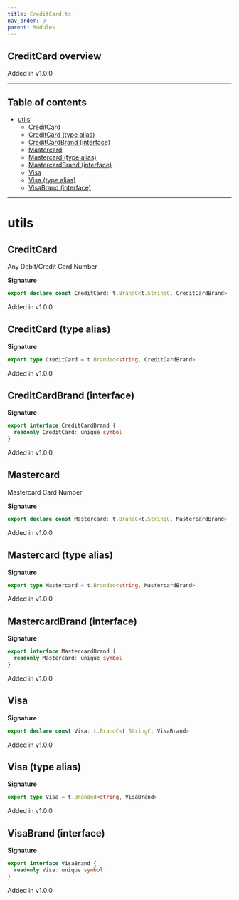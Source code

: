 ```yaml
---
title: CreditCard.ts
nav_order: 9
parent: Modules
---
```


## CreditCard overview

Added in v1.0.0

---

<h2 class="text-delta">Table of contents</h2>

- [utils](#utils)
  - [CreditCard](#creditcard)
  - [CreditCard (type alias)](#creditcard-type-alias)
  - [CreditCardBrand (interface)](#creditcardbrand-interface)
  - [Mastercard](#mastercard)
  - [Mastercard (type alias)](#mastercard-type-alias)
  - [MastercardBrand (interface)](#mastercardbrand-interface)
  - [Visa](#visa)
  - [Visa (type alias)](#visa-type-alias)
  - [VisaBrand (interface)](#visabrand-interface)

---

# utils

## CreditCard

Any Debit/Credit Card Number

**Signature**

```ts
export declare const CreditCard: t.BrandC<t.StringC, CreditCardBrand>
```

Added in v1.0.0

## CreditCard (type alias)

**Signature**

```ts
export type CreditCard = t.Branded<string, CreditCardBrand>
```

Added in v1.0.0

## CreditCardBrand (interface)

**Signature**

```ts
export interface CreditCardBrand {
  readonly CreditCard: unique symbol
}
```

Added in v1.0.0

## Mastercard

Mastercard Card Number

**Signature**

```ts
export declare const Mastercard: t.BrandC<t.StringC, MastercardBrand>
```

Added in v1.0.0

## Mastercard (type alias)

**Signature**

```ts
export type Mastercard = t.Branded<string, MastercardBrand>
```

Added in v1.0.0

## MastercardBrand (interface)

**Signature**

```ts
export interface MastercardBrand {
  readonly Mastercard: unique symbol
}
```

Added in v1.0.0

## Visa

**Signature**

```ts
export declare const Visa: t.BrandC<t.StringC, VisaBrand>
```

Added in v1.0.0

## Visa (type alias)

**Signature**

```ts
export type Visa = t.Branded<string, VisaBrand>
```

Added in v1.0.0

## VisaBrand (interface)

**Signature**

```ts
export interface VisaBrand {
  readonly Visa: unique symbol
}
```

Added in v1.0.0
